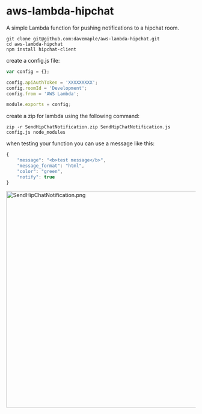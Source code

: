 # aws-lambda-hipchat

A simple Lambda function for pushing notifications to a hipchat room.

```
git clone git@github.com:davemaple/aws-lambda-hipchat.git
cd aws-lambda-hipchat
npm install hipchat-client
```
 
create a config.js file:

```javascript
var config = {};

config.apiAuthToken = 'XXXXXXXXX';
config.roomId = 'Development';
config.from = 'AWS Lambda';

module.exports = config;
```

create a zip for lambda using the following command:
```
zip -r SendHipChatNotification.zip SendHipChatNotification.js config.js node_modules
```

when testing your function you can use a message like this:
```javascript
{
	"message": "<b>test message</b>",
	"message_format": "html",
	"color": "green",
	"notify": true
}
```

<img src="https://davemaple.github.io/assets/images/SendHipChatNotification.png" width="1000" height="575" alt="SendHipChatNotification.png" />